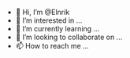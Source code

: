 - 👋 Hi, I’m @Elnrik
- 👀 I’m interested in ...
- 🌱 I’m currently learning ...
- 💞️ I’m looking to collaborate on ...
- 📫 How to reach me ...

<!---
Elnrik/Elnrik is a ✨ special ✨ repository because its `README.md` (this file) appears on your GitHub profile.
You can click the Preview link to take a look at your changes.
--->
